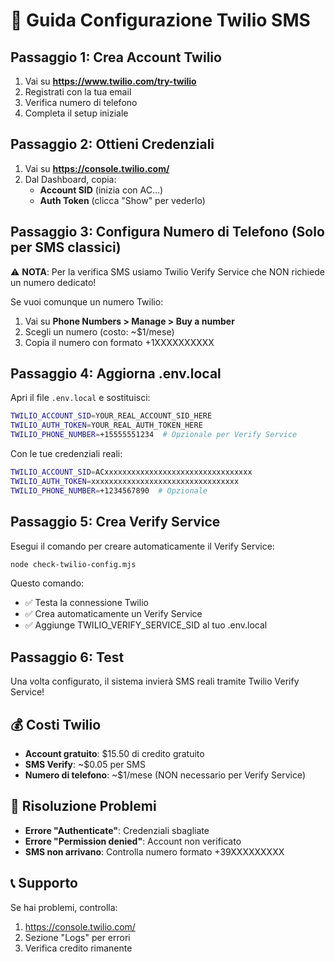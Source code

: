 # 📱 Guida Configurazione Twilio SMS

## Passaggio 1: Crea Account Twilio

1. Vai su **https://www.twilio.com/try-twilio**
2. Registrati con la tua email
3. Verifica numero di telefono
4. Completa il setup iniziale

## Passaggio 2: Ottieni Credenziali

1. Vai su **https://console.twilio.com/**
2. Dal Dashboard, copia:
   - **Account SID** (inizia con AC...)
   - **Auth Token** (clicca "Show" per vederlo)

## Passaggio 3: Configura Numero di Telefono (Solo per SMS classici)

⚠️ **NOTA**: Per la verifica SMS usiamo Twilio Verify Service che NON richiede un numero dedicato!

Se vuoi comunque un numero Twilio:
1. Vai su **Phone Numbers > Manage > Buy a number**
2. Scegli un numero (costo: ~$1/mese)
3. Copia il numero con formato +1XXXXXXXXXX

## Passaggio 4: Aggiorna .env.local

Apri il file `.env.local` e sostituisci:

```bash
TWILIO_ACCOUNT_SID=YOUR_REAL_ACCOUNT_SID_HERE
TWILIO_AUTH_TOKEN=YOUR_REAL_AUTH_TOKEN_HERE
TWILIO_PHONE_NUMBER=+15555551234  # Opzionale per Verify Service
```

Con le tue credenziali reali:

```bash
TWILIO_ACCOUNT_SID=ACxxxxxxxxxxxxxxxxxxxxxxxxxxxxxxxxx
TWILIO_AUTH_TOKEN=xxxxxxxxxxxxxxxxxxxxxxxxxxxxxxxxx
TWILIO_PHONE_NUMBER=+1234567890  # Opzionale
```

## Passaggio 5: Crea Verify Service

Esegui il comando per creare automaticamente il Verify Service:

```bash
node check-twilio-config.mjs
```

Questo comando:
- ✅ Testa la connessione Twilio
- ✅ Crea automaticamente un Verify Service
- ✅ Aggiunge TWILIO_VERIFY_SERVICE_SID al tuo .env.local

## Passaggio 6: Test

Una volta configurato, il sistema invierà SMS reali tramite Twilio Verify Service!

## 💰 Costi Twilio

- **Account gratuito**: $15.50 di credito gratuito
- **SMS Verify**: ~$0.05 per SMS
- **Numero di telefono**: ~$1/mese (NON necessario per Verify Service)

## 🔧 Risoluzione Problemi

- **Errore "Authenticate"**: Credenziali sbagliate
- **Errore "Permission denied"**: Account non verificato
- **SMS non arrivano**: Controlla numero formato +39XXXXXXXXX

## 📞 Supporto

Se hai problemi, controlla:
1. https://console.twilio.com/
2. Sezione "Logs" per errori
3. Verifica credito rimanente
